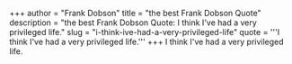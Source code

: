 +++
author = "Frank Dobson"
title = "the best Frank Dobson Quote"
description = "the best Frank Dobson Quote: I think I've had a very privileged life."
slug = "i-think-ive-had-a-very-privileged-life"
quote = '''I think I've had a very privileged life.'''
+++
I think I've had a very privileged life.

